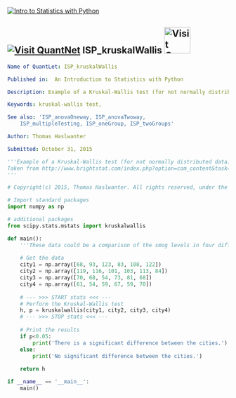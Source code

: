 [<img src="../../../../pictures/quantletLogo_FH.png" alt="Intro to Statistics with Python">](https://github.com/thomas-haslwanter/statsintro_python)

## [<img src="../../../../pictures/qloqo.png" alt="Visit QuantNet">](http://quantlet.de/) **ISP_kruskalWallis** [<img src="../../../../pictures/QN2.png" width="60" alt="Visit QuantNet 2.0">](http://quantlet.de/d3/ia)


```yaml
Name of QuantLet: ISP_kruskalWallis

Published in:  An Introduction to Statistics with Python

Description: Example of a Kruskal-Wallis test (for not normally distributed data)

Keywords: kruskal-wallis test,  

See also: 'ISP_anovaOneway, ISP_anovaTwoway,
    ISP_multipleTesting, ISP_oneGroup, ISP_twoGroups' 

Author: Thomas Haslwanter 

Submitted: October 31, 2015 

```

```py
'''Example of a Kruskal-Wallis test (for not normally distributed data)
Taken from http://www.brightstat.com/index.php?option=com_content&task=view&id=41&Itemid=1&limit=1&limitstart=2
'''

# Copyright(c) 2015, Thomas Haslwanter. All rights reserved, under the CC BY-SA 4.0 International License

# Import standard packages
import numpy as np

# additional packages
from scipy.stats.mstats import kruskalwallis

def main():
    '''These data could be a comparison of the smog levels in four different cities. '''
    
    # Get the data
    city1 = np.array([68, 93, 123, 83, 108, 122])
    city2 = np.array([119, 116, 101, 103, 113, 84])
    city3 = np.array([70, 68, 54, 73, 81, 68])
    city4 = np.array([61, 54, 59, 67, 59, 70])
    
    # --- >>> START stats <<< ---
    # Perform the Kruskal-Wallis test
    h, p = kruskalwallis(city1, city2, city3, city4)
    # --- >>> STOP stats <<< ---
    
    # Print the results
    if p<0.05:
        print('There is a significant difference between the cities.')
    else:
        print('No significant difference between the cities.')
        
    return h

if __name__ == '__main__':
    main()    
```
